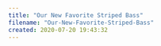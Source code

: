 ```yaml
---
title: "Our New Favorite Striped Bass"
filename: "Our-New-Favorite-Striped-Bass"
created: 2020-07-20 19:43:32
---
```


